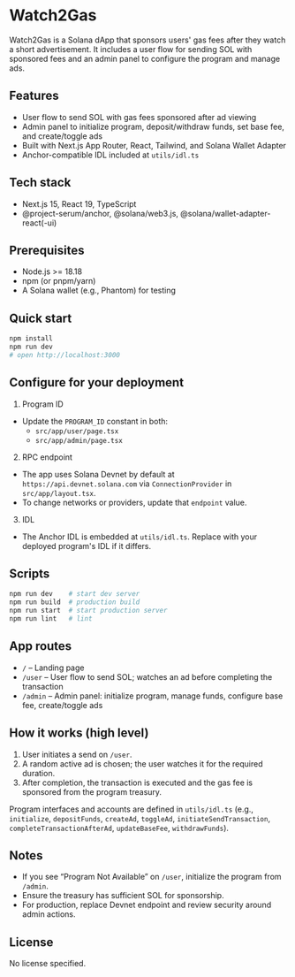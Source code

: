# Watch2Gas

Watch2Gas is a Solana dApp that sponsors users' gas fees after they watch a short advertisement. It includes a user flow for sending SOL with sponsored fees and an admin panel to configure the program and manage ads.

## Features

- User flow to send SOL with gas fees sponsored after ad viewing
- Admin panel to initialize program, deposit/withdraw funds, set base fee, and create/toggle ads
- Built with Next.js App Router, React, Tailwind, and Solana Wallet Adapter
- Anchor-compatible IDL included at `utils/idl.ts`

## Tech stack

- Next.js 15, React 19, TypeScript
- @project-serum/anchor, @solana/web3.js, @solana/wallet-adapter-react(-ui)

## Prerequisites

- Node.js >= 18.18
- npm (or pnpm/yarn)
- A Solana wallet (e.g., Phantom) for testing

## Quick start

```bash
npm install
npm run dev
# open http://localhost:3000
```

## Configure for your deployment

1) Program ID
- Update the `PROGRAM_ID` constant in both:
  - `src/app/user/page.tsx`
  - `src/app/admin/page.tsx`

2) RPC endpoint
- The app uses Solana Devnet by default at `https://api.devnet.solana.com` via `ConnectionProvider` in `src/app/layout.tsx`.
- To change networks or providers, update that `endpoint` value.

3) IDL
- The Anchor IDL is embedded at `utils/idl.ts`. Replace with your deployed program's IDL if it differs.

## Scripts

```bash
npm run dev    # start dev server
npm run build  # production build
npm run start  # start production server
npm run lint   # lint
```

## App routes

- `/`      – Landing page
- `/user`  – User flow to send SOL; watches an ad before completing the transaction
- `/admin` – Admin panel: initialize program, manage funds, configure base fee, create/toggle ads

## How it works (high level)

1. User initiates a send on `/user`.
2. A random active ad is chosen; the user watches it for the required duration.
3. After completion, the transaction is executed and the gas fee is sponsored from the program treasury.

Program interfaces and accounts are defined in `utils/idl.ts` (e.g., `initialize`, `depositFunds`, `createAd`, `toggleAd`, `initiateSendTransaction`, `completeTransactionAfterAd`, `updateBaseFee`, `withdrawFunds`).

## Notes

- If you see “Program Not Available” on `/user`, initialize the program from `/admin`.
- Ensure the treasury has sufficient SOL for sponsorship.
- For production, replace Devnet endpoint and review security around admin actions.

## License

No license specified.
